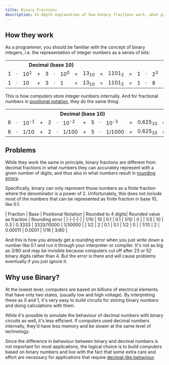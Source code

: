 ```yaml
--- 
title: Binary Fractions
description: In-depth explanation of how binary fractions work, what problems the cause and why they are used anyway
---
```


How they work
-------------
As a programmer, you should be familiar with the concept of binary integers, i.e.
the representation of integer numbers as a series of bits:

<table>
<tr><th colspan="9">Decimal (<span class="num_base">base 10</span>)</th><th> </th><th colspan="17">Binary (<span class="num_base">base 2</span>)</th></tr>
<tr class="base_example">
<td class="digit">1</td><td>&sdot;</td><td class="num_base">10<sup>1</sup></td><td>+</td>
<td class="digit">3</td><td>&sdot;</td><td class="num_base">10<sup>0</sup></td><td>=</td>
<td class="digit">13<sub class="num_base">10</sub></td><td class="separator">=</td>
<td class="digit">1101<sub class="num_base">2</sub></td><td>=</td>
<td class="digit">1</td><td>&sdot;</td><td class="num_base">2<sup>3</sup></td><td>+</td>
<td class="digit">1</td><td>&sdot;</td><td class="num_base">2<sup>2</sup></td><td>+</td>
<td class="digit">0</td><td>&sdot;</td><td class="num_base">2<sup>1</sup></td><td>+</td>
<td class="digit">1</td><td>&sdot;</td><td class="num_base">2<sup>0</sup></td>
</tr><tr class="base_example">
<td class="digit">1</td><td>&sdot;</td><td>10</td><td>+</td>
<td class="digit">3</td><td>&sdot;</td><td>1 </td><td>=</td>
<td class="digit">13<sub class="num_base">10</sub></td><td class="separator">=</td>
<td class="digit">1101<sub class="num_base">2</sub></td><td>=</td>
<td class="digit">1</td><td>&sdot;</td><td>8</td><td>+</td>
<td class="digit">1</td><td>&sdot;</td><td>4</td><td>+</td>
<td class="digit">0</td><td>&sdot;</td><td>2</td><td>+</td>
<td class="digit">1</td><td>&sdot;</td><td>1</td>
</tr></table>

This is how computers store integer numbers internally. And for fractional numbers in [positional notation](http://en.wikipedia.org/wiki/Positional_notation), they do the same thing:

<table>
<tr><th colspan="13">Decimal (<span class="num_base">base 10</span>)</th><th> </th><th colspan="13">Binary (<span class="num_base">base 2</span>)</th></tr>
<tr class="base_example">
<td class="digit">6</td><td>&sdot;</td><td class="num_base">10<sup>-1</sup></td><td>+</td>
<td class="digit">2</td><td>&sdot;</td><td class="num_base">10<sup>-2</sup></td><td>+</td>
<td class="digit">5</td><td>&sdot;</td><td class="num_base">10<sup>-3</sup></td><td>=</td>
<td class="digit">0.625<sub class="num_base">10</sub></td><td class="separator">=</td>
<td class="digit">0.101<sub class="num_base">2</sub></td><td>=</td>
<td class="digit">1</td><td>&sdot;</td><td class="num_base">2<sup>-1</sup></td><td>+</td>
<td class="digit">0</td><td>&sdot;</td><td class="num_base">2<sup>-2</sup></td><td>+</td>
<td class="digit">1</td><td>&sdot;</td><td class="num_base">2<sup>-3</sup></td>
</tr><tr class="base_example">
<td class="digit">6</td><td>&sdot;</td><td>1/10</td><td>+</td>
<td class="digit">2</td><td>&sdot;</td><td>1/100</td><td>+</td>
<td class="digit">5</td><td>&sdot;</td><td>1/1000</td><td>=</td>
<td class="digit">0.625<sub class="num_base">10</sub></td><td class="separator">=</td>
<td class="digit">0.101<sub class="num_base">2</sub></td><td>=</td>
<td class="digit">1</td><td>&sdot;</td><td>1/2</td><td>+</td>
<td class="digit">0</td><td>&sdot;</td><td>1/4</td><td>+</td>
<td class="digit">1</td><td>&sdot;</td><td>1/8</td>
</tr></table>

Problems
--------
While they work the same in principle, binary fractions are different from decimal fractions in what
numbers they can accurately represent with a given number of digits, and thus also in what numbers result in [rounding errors](/errors/rounding/):

Specifically, binary can only represent those numbers as a finite fraction where the denominator
is a power of 2. Unfortunately, this does not include most of the numbers that can be 
represented as finite fraction in base 10, like 0.1.

| Fraction | Base | Positional Notation | Rounded to 4 digits| Rounded value as fraction | Rounding error |
|-|-|-|-|
| 1/10 | 10 | 0.1 | 0.1 | 1/10 | 0 |
| 1/3  | 10 | 0.<span class="over">3</span> | 0.3333 | 3333/10000 | 1/30000 |
| 1/2  | 2  | 0.1 | 0.1 | 1/2 | 0 |
| 1/10 | 2  | 0.0<span class="over">0011</span> | 0.0001 | 1/16 | 3/80 |

And this is how you already get a rounding error when you just *write down* a number like 0.1 and
run it through your interpreter or compiler. It's not as big as 3/80 and may be invisible because
computers cut off after 23 or 52 binary digits rather than 4. But the error is there and *will* cause
problems eventually if you just ignore it.


Why use Binary?
---------------
At the lowest level, computers are based on billions of electrical elements that have only two states, (usually low and high voltage). By interpreting these as 0 and 1, it's very easy to build circuits for storing binary numbers and doing calculations with them.

While it's possible to simulate the behaviour of decimal numbers with binary circuits as well, it's less efficient. If computers used decimal numbers internally, they'd have less memory and be slower at the same level of technology. 

Since the difference in behaviour between binary and decimal numbers is not important for most applications, the logical choice is to build computers based on binary numbers and live with the fact
that some extra care and effort are necessary for applications that require [decimal-like behaviour](/formats/exact/).
